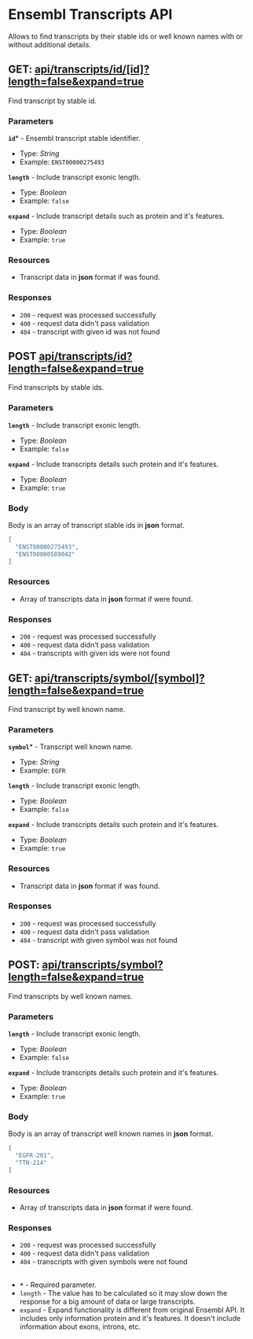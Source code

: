 # Ensembl Transcripts API
Allows to find transcripts by their stable ids or well known names with or without additional details.

## GET: [api/transcripts/id/[id]?length=false&expand=true](http://localhost:5200/api/transcripts/id/ENST00000275493?length=false&expand=true)
Find transcript by stable id.

### Parameters
**`id`*** - Ensembl transcript stable identifier.
- Type: _String_
- Example: `ENST00000275493`

**`length`** - Include transcript exonic length.
- Type: _Boolean_
- Example: `false`

**`expand`** - Include transcript details such as protein and it's features.
- Type: _Boolean_
- Example: `true`

### Resources
- Transcript data in **json** format if was found.

### Responses
- `200` - request was processed successfully
- `400` - request data didn't pass validation
- `404` - transcript with given id was not found


## POST [api/transcripts/id?length=false&expand=true](http://localhost:5200/api/transcripts/id?length=false&expand=true)
Find transcripts by stable ids.

### Parameters
**`length`** - Include transcript exonic length.
- Type: _Boolean_
- Example: `false`

**`expand`** - Include transcripts details such protein and it's features.
- Type: _Boolean_
- Example: `true`

### Body
Body is an array of transcript stable ids in **json** format.
```json
[
  "ENST00000275493",
  "ENST00000589042"
]
```

### Resources
- Array of transcripts data in **json** format if were found.

### Responses
- `200` - request was processed successfully
- `400` - request data didn't pass validation
- `404` - transcripts with given ids were not found


## GET: [api/transcripts/symbol/[symbol]?length=false&expand=true](http://localhost:5200/api/transcripts/symbol/EGFR-201?length=false&expand=true)
Find transcript by well known name.

### Parameters
**`symbol`*** - Transcript well known name.
- Type: _String_
- Example: `EGFR`

**`length`** - Include transcript exonic length.
- Type: _Boolean_
- Example: `false`

**`expand`** - Include transcripts details such protein and it's features.
- Type: _Boolean_
- Example: `true`

### Resources
- Transcript data in **json** format if was found.

### Responses
- `200` - request was processed successfully
- `400` - request data didn't pass validation
- `404` - transcript with given symbol was not found


## POST: [api/transcripts/symbol?length=false&expand=true](http://localhost:5200/api/transcripts/symbol?length=false&expand=true)
Find transcripts by well known names.

### Parameters
**`length`** - Include transcript exonic length.
- Type: _Boolean_
- Example: `false`

**`expand`** - Include transcripts details such protein and it's features.
- Type: _Boolean_
- Example: `true`

### Body
Body is an array of transcript well known names in **json** format.
```json
[
  "EGFR-201",
  "TTN-214"
]
```

### Resources
- Array of transcripts data in **json** format if were found.

### Responses
- `200` - request was processed successfully
- `400` - request data didn't pass validation
- `404` - transcripts with given symbols were not found


##
- **`*`** - Required parameter.
- `length` - The value has to be calculated so it may slow down the response for a big amount of data or large transcripts.
- `expand` - Expand functionality is different from original Ensembl API. It includes only information protein and it's features. It doesn't include information about exons, introns, etc.
